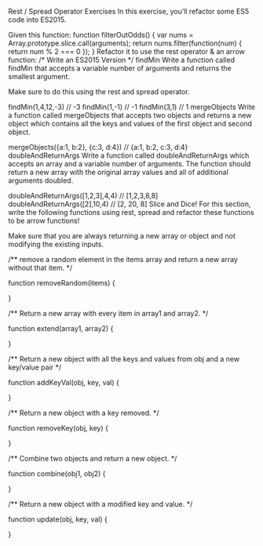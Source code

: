 Rest / Spread Operator Exercises
In this exercise, you’ll refactor some ES5 code into ES2015.

Given this function:
function filterOutOdds() {
  var nums = Array.prototype.slice.call(arguments);
  return nums.filter(function(num) {
    return num % 2 === 0
  });
}
Refactor it to use the rest operator & an arrow function:
/* Write an ES2015 Version */
findMin
Write a function called findMin that accepts a variable number of arguments and returns the smallest argument.

Make sure to do this using the rest and spread operator.

findMin(1,4,12,-3) // -3
findMin(1,-1) // -1
findMin(3,1) // 1
mergeObjects
Write a function called mergeObjects that accepts two objects and returns a new object which contains all the keys and values of the first object and second object.

mergeObjects({a:1, b:2}, {c:3, d:4}) // {a:1, b:2, c:3, d:4}
doubleAndReturnArgs
Write a function called doubleAndReturnArgs which accepts an array and a variable number of arguments. The function should return a new array with the original array values and all of additional arguments doubled.

doubleAndReturnArgs([1,2,3],4,4) // [1,2,3,8,8]
doubleAndReturnArgs([2],10,4) // [2, 20, 8]
Slice and Dice!
For this section, write the following functions using rest, spread and refactor these functions to be arrow functions!

Make sure that you are always returning a new array or object and not modifying the existing inputs.

/** remove a random element in the items array
and return a new array without that item. */

function removeRandom(items) {

}

/** Return a new array with every item in array1 and array2. */

function extend(array1, array2) {

}

/** Return a new object with all the keys and values
from obj and a new key/value pair */

function addKeyVal(obj, key, val) {

}


/** Return a new object with a key removed. */

function removeKey(obj, key) {

}


/** Combine two objects and return a new object. */

function combine(obj1, obj2) {

}


/** Return a new object with a modified key and value. */

function update(obj, key, val) {

}

